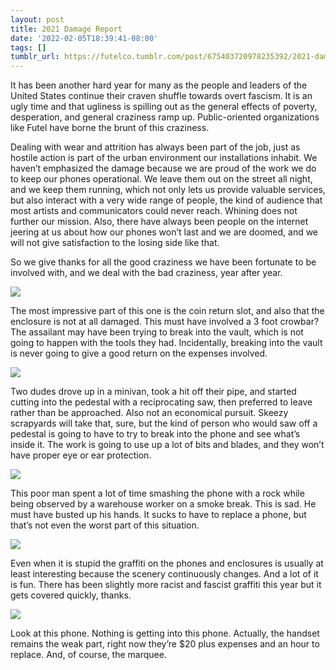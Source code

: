 ```yaml
---
layout: post
title: 2021 Damage Report
date: '2022-02-05T18:39:41-08:00'
tags: []
tumblr_url: https://futelco.tumblr.com/post/675403720978235392/2021-damage-report
---
```

It has been another hard year for many as the people and leaders of the United States continue their craven shuffle towards overt fascism. It is an ugly time and that ugliness is spilling out as the general effects of poverty, desperation, and general craziness ramp up. Public-oriented organizations like Futel have borne the brunt of this craziness.

Dealing with wear and attrition has always been part of the job, just as hostile action is part of the urban environment our installations inhabit. We haven’t emphasized the damage because we are proud of the work we do to keep our phones operational. We leave them out on the street all night, and we keep them running, which not only lets us provide valuable services, but also interact with a very wide range of people, the kind of audience that most artists and communicators could never reach. Whining does not further our mission. Also, there have always been people on the internet jeering at us about how our phones won’t last and we are doomed, and we will not give satisfaction to the losing side like that.

So we give thanks for all the good craziness we have been fortunate to be involved with, and we deal with the bad craziness, year after year.

![](https://64.media.tumblr.com/9716da032339f0e5d4e349e3cc873604/9f8f825a60e2c1f3-08/s540x810/c3c8f9906083dd40aa63559ca631a5e0dc0d666e.jpg)

The most impressive part of this one is the coin return slot, and also that the enclosure is not at all damaged. This must have involved a 3 foot crowbar? The assailant may have been trying to break into the vault, which is not going to happen with the tools they had. Incidentally, breaking into the vault is never going to give a good return on the expenses involved.

![](https://64.media.tumblr.com/5801192e4511f25a525780bfc5034552/9f8f825a60e2c1f3-f9/s540x810/8774f7d505a9fe705dac3dab9fad5f319eb070ad.jpg)

Two dudes drove up in a minivan, took a hit off their pipe, and started cutting into the pedestal with a reciprocating saw, then preferred to leave rather than be approached. Also not an economical pursuit. Skeezy scrapyards will take that, sure, but the kind of person who would saw off a pedestal is going to have to try to break into the phone and see what’s inside it. The work is going to use up a lot of bits and blades, and they won’t have proper eye or ear protection.

![](https://64.media.tumblr.com/07e4f317287f4e31e8cebcad0b3259cf/9f8f825a60e2c1f3-ff/s540x810/297fbf327d602570ead6cb59bdb0449adb5c9c29.jpg)

This poor man spent a lot of time smashing the phone with a rock while being observed by a warehouse worker on a smoke break. This is sad. He must have busted up his hands. It sucks to have to replace a phone, but that’s not even the worst part of this situation.

![](https://64.media.tumblr.com/a33fcb3f70f845116c1234fd7a9f3703/9f8f825a60e2c1f3-7e/s540x810/79b1dd447314bbaf22fd2c9f2a6fabda52a4bc83.jpg)

Even when it is stupid the graffiti on the phones and enclosures is usually at least interesting because the scenery continuously changes. And a lot of it is fun. There has been slightly more racist and fascist graffiti this year but it gets covered quickly, thanks.

![](https://64.media.tumblr.com/91fd5b3493cfa2598c3aeddcae491c7b/9f8f825a60e2c1f3-1a/s540x810/b45abd50cc9f888e8e79a8d3a1a3c3fc9d1a219e.jpg)

Look at this phone. Nothing is getting into this phone. Actually, the handset remains the weak part, right now they’re $20 plus expenses and an hour to replace. And, of course, the marquee.


